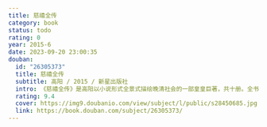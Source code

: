 ```yaml
---
title: 慈禧全传
category: book
status: todo
rating: 0
year: 2015-6
date: 2023-09-20 23:00:35
douban:
  id: "26305373"
  title: 慈禧全传
  subtitle: 高阳 / 2015 / 新星出版社
  intro: 《慈禧全传》是高阳以小说形式全景式描绘晚清社会的一部皇皇巨著，共十册。全书以主要人物慈禧的活动为主线，从咸丰皇帝驾崩热河，慈禧联合恭王，自肃顺为首的顾命大臣手中夺取大权，垂帘听政，写到慈禧去世，溥仪继位，前后跨越四十多年。高阳熟知清朝历史掌故，凡笔记、野史、杂著、诗文及民间传说都烂熟于心，信手拈来，很自然地融入到小说的情境当中。作为小说家，高阳又是个讲故事的高手，他将头绪纷繁、变幻莫测的一段晚清历史，写得跌宕起伏，生动还原了一个有血有肉的“东方的维多利亚女王”——慈禧！
  rating: 9.4
  cover: https://img9.doubanio.com/view/subject/l/public/s28450685.jpg
  link: https://book.douban.com/subject/26305373/
---
```


